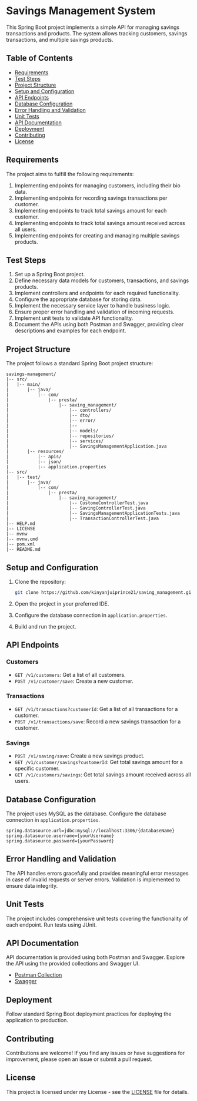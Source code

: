 # Savings Management System

This Spring Boot project implements a simple API for managing savings transactions and products. The system allows tracking customers, savings transactions, and multiple savings products.

## Table of Contents

- [Requirements](#requirements)
- [Test Steps](#test-steps)
- [Project Structure](#project-structure)
- [Setup and Configuration](#setup-and-configuration)
- [API Endpoints](#api-endpoints)
- [Database Configuration](#database-configuration)
- [Error Handling and Validation](#error-handling-and-validation)
- [Unit Tests](#unit-tests)
- [API Documentation](#api-documentation)
- [Deployment](#deployment)
- [Contributing](#contributing)
- [License](#license)

## Requirements

The project aims to fulfill the following requirements:

1. Implementing endpoints for managing customers, including their bio data.
2. Implementing endpoints for recording savings transactions per customer.
3. Implementing endpoints to track total savings amount for each customer.
4. Implementing endpoints to track total savings amount received across all users.
5. Implementing endpoints for creating and managing multiple savings products.

## Test Steps

1. Set up a Spring Boot project.
2. Define necessary data models for customers, transactions, and savings products.
3. Implement controllers and endpoints for each required functionality.
4. Configure the appropriate database for storing data.
5. Implement the necessary service layer to handle business logic.
6. Ensure proper error handling and validation of incoming requests.
7. Implement unit tests to validate API functionality.
8. Document the APIs using both Postman and Swagger, providing clear descriptions and examples for each endpoint.

## Project Structure

The project follows a standard Spring Boot project structure:

```plaintext
savings-management/
|-- src/
|   |-- main/
|       |-- java/
|           |-- com/
|               |-- presta/
|                   |-- saving_management/
|                       |-- controllers/
|                       |-- dto/
|                       |-- error/
|                       |-- 
|                       |-- models/
|                       |-- repositories/
|                       |-- services/
|                       |-- SavingsManagementApplication.java
|       |-- resources/
|           |-- apis/
|           |-- json/
|           |-- application.properties
|-- src/
|   |-- test/
|       |-- java/
|           |-- com/
|               |-- presta/
|                   |-- saving_management/
|                       |-- CustomeControllerTest.java
|                       |-- SavingControllerTest.java
|                       |-- SavingsManagementApplicationTests.java
|                       |-- TransactionControllerTest.java
|-- HELP.md
|-- LICENSE
|-- mvnw
|-- mvnw.cmd
|-- pom.xml
|-- README.md
```

## Setup and Configuration

1. Clone the repository:

   ```bash
   git clone https://github.com/kinyanjuiprince21/saving_management.git
   ```

2. Open the project in your preferred IDE.

3. Configure the database connection in `application.properties`.

4. Build and run the project.

## API Endpoints

### Customers

- `GET /v1/customers`: Get a list of all customers.
- `POST /v1/customer/save`: Create a new customer.


### Transactions

- `GET /v1/transactions?customerId`: Get a list of all transactions for a customer.
- `POST /v1/transactions/save`: Record a new savings transaction for a customer.

### Savings

- `POST /v1/saving/save`: Create a new savings product.
- `GET /v1/customer/savings?customerId`: Get total savings amount for a specific customer.
- `GET /v1/customers/savings`: Get total savings amount received across all users.

## Database Configuration

The project uses MySQL as the database. Configure the database connection in `application.properties`.

```properties
spring.datasource.url=jdbc:mysql://localhost:3306/{databaseName}
spring.datasource.username={yourUsername}
spring.datasource.password={yourPassword}
```

## Error Handling and Validation

The API handles errors gracefully and provides meaningful error messages in case of invalid requests or server errors. Validation is implemented to ensure data integrity.

## Unit Tests

The project includes comprehensive unit tests covering the functionality of each endpoint. Run tests using JUnit.

## API Documentation

API documentation is provided using both Postman and Swagger. Explore the API using the provided collections and Swagger UI.

- [Postman Collection](https://github.com/kinyanjuiprince21/saving_management/blob/30baa2b0b1ded8f297f4cf4c8495cf92cb42d6c9/src/main/resources/json)
- [Swagger](https://github.com/kinyanjuiprince21/saving_management/blob/30baa2b0b1ded8f297f4cf4c8495cf92cb42d6c9/src/main/resources/apis)

## Deployment

Follow standard Spring Boot deployment practices for deploying the application to production.

## Contributing

Contributions are welcome! If you find any issues or have suggestions for improvement, please open an issue or submit a pull request.

## License

This project is licensed under my License - see the [LICENSE](LICENSE) file for details.